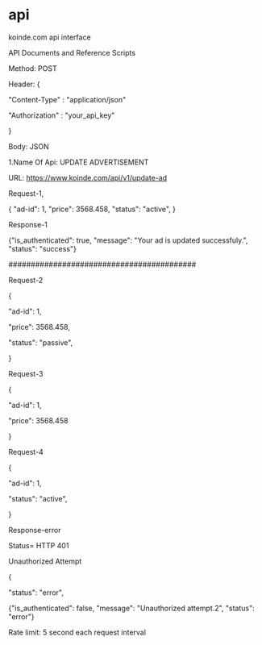 # api
koinde.com api interface


API Documents and Reference Scripts


Method: POST

Header: {

  "Content-Type"   : "application/json"
  
  "Authorization"   : "your_api_key"
  
}


Body: JSON


1.Name Of Api: UPDATE ADVERTISEMENT


URL: https://www.koinde.com/api/v1/update-ad

Request-1,

{
  "ad-id": 1, 
  "price": 3568.458,
  "status": "active",
 }
 

Response-1

{"is_authenticated": true, "message": "Your ad is updated successfuly.", "status": "success"}


##########################################

Request-2

{

  "ad-id": 1,
  
  "price": 3568.458,
  
  "status": "passive",
  
 }
 
Request-3

{

  "ad-id": 1,
  
  "price": 3568.458
  
 }
 
Request-4

{

  "ad-id": 1,
  
  "status": "active",
  
 }
 
Response-error


Status= HTTP 401 

Unauthorized Attempt



{

"status":  "error",

{"is_authenticated": false, "message": "Unauthorized attempt.2", "status": "error"}


Rate limit: 5 second each request interval



